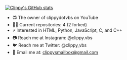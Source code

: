 [![Clippy's GitHub stats](https://github-readme-stats.vercel.app/api?username=trixiedev&show_icons=true&theme=tokyonight&count_private=true)](https://github.com/anuraghazra/github-readme-stats)

- 📺 The owner of clippydotvbs on YouTube
- 🧑‍💻 Current repositories: 4 (2 forked)
- ⚡ Interested in HTML, Python, JavaScript, C, and C++
- 📷 Reach me at Instagram: @clippy.vbs
- 🐦 Reach me at Twitter: @clippy_vbs
- 📨 Email me at: clippysmailbox@gmail.com

<!---
AjiKastara/AjiKastara is a ✨ special ✨ repository because its `README.md` (this file) appears on your GitHub profile.
You can click the Preview link to take a look at your changes.
--->
